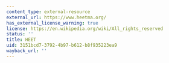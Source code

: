 ```yaml
---
content_type: external-resource
external_url: https://www.heetma.org/
has_external_license_warning: true
license: https://en.wikipedia.org/wiki/All_rights_reserved
status: ''
title: HEET
uid: 3151bcd7-3792-4b97-b612-b8f935223ea9
wayback_url: ''
---
```

